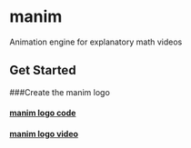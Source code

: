 # manim
Animation engine for explanatory math videos
## Get Started

###Create the manim logo
#### [manim logo code](./logo.py)
#### [manim logo video](./ManimLogo.mp4)
